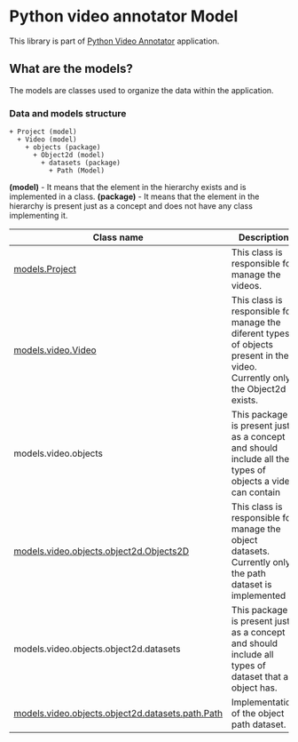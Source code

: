 # Python video annotator Model

This library is part of [Python Video Annotator](http://pythonvideoannotator.readthedocs.io) application.


## What are the models?

The models are classes used to organize the data within the application.

### Data and models structure

```
+ Project (model)
  + Video (model)
	+ objects (package)
	  + Object2d (model)
		+ datasets (package)
		  + Path (Model)
```

**(model)** - It means that the element in the hierarchy exists and is implemented in a class.
**(package)** - It means that the element in the hierarchy is present just as a concept and does not have any class implementing it.

| Class name | Description |
|---|---|
|[models.Project](/models/project/)| This class is responsible for manage the videos. |
|[models.video.Video](/models/video/)| This class is responsible for manage the diferent types of objects present in the video. Currently only the Object2d exists. |
|models.video.objects| This package is present just as a concept and should include all the types of objects a video can contain|
|[models.video.objects.object2d.Objects2D](/models/object2d/)| This class is responsible for manage the object datasets. Currently only the path dataset is implemented|
|models.video.objects.object2d.datasets| This package is present just as a concept and should include all types of dataset that an object has.|
|[models.video.objects.object2d.datasets.path.Path](/models/path/)| Implementation of the object path dataset.|
